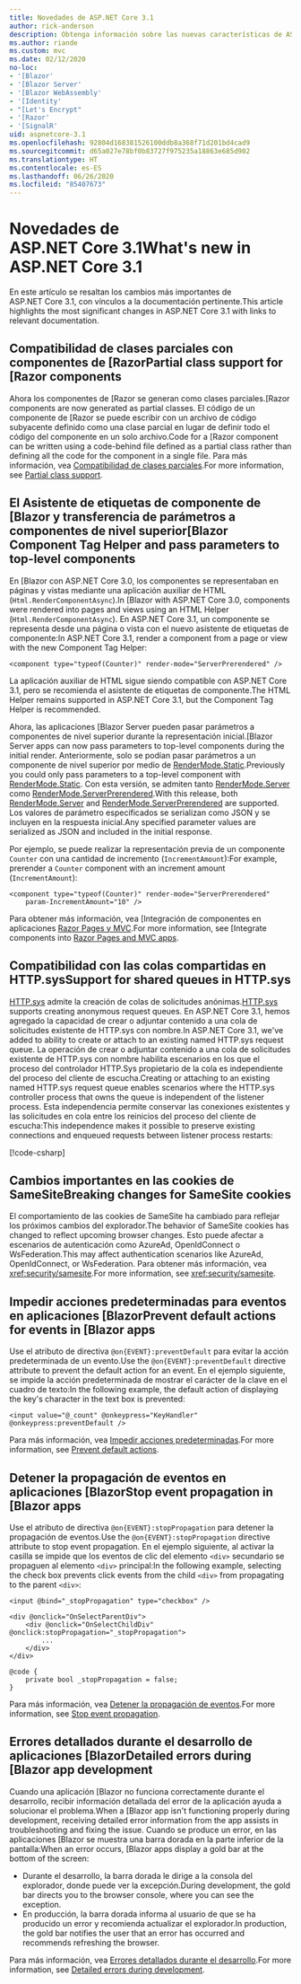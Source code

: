 ```yaml
---
title: Novedades de ASP.NET Core 3.1
author: rick-anderson
description: Obtenga información sobre las nuevas características de ASP.NET Core 3.1.
ms.author: riande
ms.custom: mvc
ms.date: 02/12/2020
no-loc:
- '[Blazor'
- '[Blazor Server'
- '[Blazor WebAssembly'
- '[Identity'
- "[Let's Encrypt"
- '[Razor'
- '[SignalR'
uid: aspnetcore-3.1
ms.openlocfilehash: 92804d168381526100ddb8a368f71d201bd4cad9
ms.sourcegitcommit: d65a027e78bf0b83727f975235a18863e685d902
ms.translationtype: HT
ms.contentlocale: es-ES
ms.lasthandoff: 06/26/2020
ms.locfileid: "85407673"
---
```

# <a name="whats-new-in-aspnet-core-31"></a><span data-ttu-id="2bea6-103">Novedades de ASP.NET Core 3.1</span><span class="sxs-lookup"><span data-stu-id="2bea6-103">What's new in ASP.NET Core 3.1</span></span>

<span data-ttu-id="2bea6-104">En este artículo se resaltan los cambios más importantes de ASP.NET Core 3.1, con vínculos a la documentación pertinente.</span><span class="sxs-lookup"><span data-stu-id="2bea6-104">This article highlights the most significant changes in ASP.NET Core 3.1 with links to relevant documentation.</span></span>

## <a name="partial-class-support-for-razor-components"></a><span data-ttu-id="2bea6-105">Compatibilidad de clases parciales con componentes de [Razor</span><span class="sxs-lookup"><span data-stu-id="2bea6-105">Partial class support for [Razor components</span></span>

<span data-ttu-id="2bea6-106">Ahora los componentes de [Razor se generan como clases parciales.</span><span class="sxs-lookup"><span data-stu-id="2bea6-106">[Razor components are now generated as partial classes.</span></span> <span data-ttu-id="2bea6-107">El código de un componente de [Razor se puede escribir con un archivo de código subyacente definido como una clase parcial en lugar de definir todo el código del componente en un solo archivo.</span><span class="sxs-lookup"><span data-stu-id="2bea6-107">Code for a [Razor component can be written using a code-behind file defined as a partial class rather than defining all the code for the component in a single file.</span></span> <span data-ttu-id="2bea6-108">Para más información, vea [Compatibilidad de clases parciales](xref:blazor/components/index#partial-class-support).</span><span class="sxs-lookup"><span data-stu-id="2bea6-108">For more information, see [Partial class support](xref:blazor/components/index#partial-class-support).</span></span>

## <a name="blazor-component-tag-helper-and-pass-parameters-to-top-level-components"></a><span data-ttu-id="2bea6-109">El Asistente de etiquetas de componente de [Blazor y transferencia de parámetros a componentes de nivel superior</span><span class="sxs-lookup"><span data-stu-id="2bea6-109">[Blazor Component Tag Helper and pass parameters to top-level components</span></span>

<span data-ttu-id="2bea6-110">En [Blazor con ASP.NET Core 3.0, los componentes se representaban en páginas y vistas mediante una aplicación auxiliar de HTML (`Html.RenderComponentAsync`).</span><span class="sxs-lookup"><span data-stu-id="2bea6-110">In [Blazor with ASP.NET Core 3.0, components were rendered into pages and views using an HTML Helper (`Html.RenderComponentAsync`).</span></span> <span data-ttu-id="2bea6-111">En ASP.NET Core 3.1, un componente se representa desde una página o vista con el nuevo asistente de etiquetas de componente:</span><span class="sxs-lookup"><span data-stu-id="2bea6-111">In ASP.NET Core 3.1, render a component from a page or view with the new Component Tag Helper:</span></span>

```cshtml
<component type="typeof(Counter)" render-mode="ServerPrerendered" />
```

<span data-ttu-id="2bea6-112">La aplicación auxiliar de HTML sigue siendo compatible con ASP.NET Core 3.1, pero se recomienda el asistente de etiquetas de componente.</span><span class="sxs-lookup"><span data-stu-id="2bea6-112">The HTML Helper remains supported in ASP.NET Core 3.1, but the Component Tag Helper is recommended.</span></span>

<span data-ttu-id="2bea6-113">Ahora, las aplicaciones [Blazor Server pueden pasar parámetros a componentes de nivel superior durante la representación inicial.</span><span class="sxs-lookup"><span data-stu-id="2bea6-113">[Blazor Server apps can now pass parameters to top-level components during the initial render.</span></span> <span data-ttu-id="2bea6-114">Anteriormente, solo se podían pasar parámetros a un componente de nivel superior por medio de [RenderMode.Static](xref:Microsoft.AspNetCore.Mvc.Rendering.RenderMode.Static).</span><span class="sxs-lookup"><span data-stu-id="2bea6-114">Previously you could only pass parameters to a top-level component with [RenderMode.Static](xref:Microsoft.AspNetCore.Mvc.Rendering.RenderMode.Static).</span></span> <span data-ttu-id="2bea6-115">Con esta versión, se admiten tanto [RenderMode.Server](xref:Microsoft.AspNetCore.Mvc.Rendering.RenderMode.Server) como [RenderMode.ServerPrerendered](xref:Microsoft.AspNetCore.Mvc.Rendering.RenderMode.ServerPrerendered).</span><span class="sxs-lookup"><span data-stu-id="2bea6-115">With this release, both [RenderMode.Server](xref:Microsoft.AspNetCore.Mvc.Rendering.RenderMode.Server) and [RenderMode.ServerPrerendered](xref:Microsoft.AspNetCore.Mvc.Rendering.RenderMode.ServerPrerendered) are supported.</span></span> <span data-ttu-id="2bea6-116">Los valores de parámetro especificados se serializan como JSON y se incluyen en la respuesta inicial.</span><span class="sxs-lookup"><span data-stu-id="2bea6-116">Any specified parameter values are serialized as JSON and included in the initial response.</span></span>

<span data-ttu-id="2bea6-117">Por ejemplo, se puede realizar la representación previa de un componente `Counter` con una cantidad de incremento (`IncrementAmount`):</span><span class="sxs-lookup"><span data-stu-id="2bea6-117">For example, prerender a `Counter` component with an increment amount (`IncrementAmount`):</span></span>

```cshtml
<component type="typeof(Counter)" render-mode="ServerPrerendered" 
    param-IncrementAmount="10" />
```

<span data-ttu-id="2bea6-118">Para obtener más información, vea [Integración de componentes en aplicaciones [Razor Pages y MVC](xref:blazor/components/integrate-components-into-razor-pages-and-mvc-apps).</span><span class="sxs-lookup"><span data-stu-id="2bea6-118">For more information, see [Integrate components into [Razor Pages and MVC apps](xref:blazor/components/integrate-components-into-razor-pages-and-mvc-apps).</span></span>

## <a name="support-for-shared-queues-in-httpsys"></a><span data-ttu-id="2bea6-119">Compatibilidad con las colas compartidas en HTTP.sys</span><span class="sxs-lookup"><span data-stu-id="2bea6-119">Support for shared queues in HTTP.sys</span></span>

<span data-ttu-id="2bea6-120">[HTTP.sys](xref:fundamentals/servers/httpsys) admite la creación de colas de solicitudes anónimas.</span><span class="sxs-lookup"><span data-stu-id="2bea6-120">[HTTP.sys](xref:fundamentals/servers/httpsys) supports creating anonymous request queues.</span></span> <span data-ttu-id="2bea6-121">En ASP.NET Core 3.1, hemos agregado la capacidad de crear o adjuntar contenido a una cola de solicitudes existente de HTTP.sys con nombre.</span><span class="sxs-lookup"><span data-stu-id="2bea6-121">In ASP.NET Core 3.1, we've added to ability to create or attach to an existing named HTTP.sys request queue.</span></span> <span data-ttu-id="2bea6-122">La operación de crear o adjuntar contenido a una cola de solicitudes existente de HTTP.sys con nombre habilita escenarios en los que el proceso del controlador HTTP.Sys propietario de la cola es independiente del proceso del cliente de escucha.</span><span class="sxs-lookup"><span data-stu-id="2bea6-122">Creating or attaching to an existing named HTTP.sys request queue enables scenarios where the HTTP.sys controller process that owns the queue is independent of the listener process.</span></span> <span data-ttu-id="2bea6-123">Esta independencia permite conservar las conexiones existentes y las solicitudes en cola entre los reinicios del proceso del cliente de escucha:</span><span class="sxs-lookup"><span data-stu-id="2bea6-123">This independence makes it possible to preserve existing connections and enqueued requests between listener process restarts:</span></span>

[!code-csharp[](sample/Program.cs?name=snippet)]

## <a name="breaking-changes-for-samesite-cookies"></a><span data-ttu-id="2bea6-124">Cambios importantes en las cookies de SameSite</span><span class="sxs-lookup"><span data-stu-id="2bea6-124">Breaking changes for SameSite cookies</span></span>

<span data-ttu-id="2bea6-125">El comportamiento de las cookies de SameSite ha cambiado para reflejar los próximos cambios del explorador.</span><span class="sxs-lookup"><span data-stu-id="2bea6-125">The behavior of SameSite cookies has changed to reflect upcoming browser changes.</span></span> <span data-ttu-id="2bea6-126">Esto puede afectar a escenarios de autenticación como AzureAd, OpenIdConnect o WsFederation.</span><span class="sxs-lookup"><span data-stu-id="2bea6-126">This may affect authentication scenarios like AzureAd, OpenIdConnect, or WsFederation.</span></span> <span data-ttu-id="2bea6-127">Para obtener más información, vea <xref:security/samesite>.</span><span class="sxs-lookup"><span data-stu-id="2bea6-127">For more information, see <xref:security/samesite>.</span></span>

## <a name="prevent-default-actions-for-events-in-blazor-apps"></a><span data-ttu-id="2bea6-128">Impedir acciones predeterminadas para eventos en aplicaciones [Blazor</span><span class="sxs-lookup"><span data-stu-id="2bea6-128">Prevent default actions for events in [Blazor apps</span></span>

<span data-ttu-id="2bea6-129">Use el atributo de directiva `@on{EVENT}:preventDefault` para evitar la acción predeterminada de un evento.</span><span class="sxs-lookup"><span data-stu-id="2bea6-129">Use the `@on{EVENT}:preventDefault` directive attribute to prevent the default action for an event.</span></span> <span data-ttu-id="2bea6-130">En el ejemplo siguiente, se impide la acción predeterminada de mostrar el carácter de la clave en el cuadro de texto:</span><span class="sxs-lookup"><span data-stu-id="2bea6-130">In the following example, the default action of displaying the key's character in the text box is prevented:</span></span>

```razor
<input value="@_count" @onkeypress="KeyHandler" @onkeypress:preventDefault />
```

<span data-ttu-id="2bea6-131">Para más información, vea [Impedir acciones predeterminadas](xref:blazor/components/event-handling#prevent-default-actions).</span><span class="sxs-lookup"><span data-stu-id="2bea6-131">For more information, see [Prevent default actions](xref:blazor/components/event-handling#prevent-default-actions).</span></span>

## <a name="stop-event-propagation-in-blazor-apps"></a><span data-ttu-id="2bea6-132">Detener la propagación de eventos en aplicaciones [Blazor</span><span class="sxs-lookup"><span data-stu-id="2bea6-132">Stop event propagation in [Blazor apps</span></span>

<span data-ttu-id="2bea6-133">Use el atributo de directiva `@on{EVENT}:stopPropagation` para detener la propagación de eventos.</span><span class="sxs-lookup"><span data-stu-id="2bea6-133">Use the `@on{EVENT}:stopPropagation` directive attribute to stop event propagation.</span></span> <span data-ttu-id="2bea6-134">En el ejemplo siguiente, al activar la casilla se impide que los eventos de clic del elemento `<div>` secundario se propaguen al elemento `<div>` principal:</span><span class="sxs-lookup"><span data-stu-id="2bea6-134">In the following example, selecting the check box prevents click events from the child `<div>` from propagating to the parent `<div>`:</span></span>

```razor
<input @bind="_stopPropagation" type="checkbox" />

<div @onclick="OnSelectParentDiv">
    <div @onclick="OnSelectChildDiv" @onclick:stopPropagation="_stopPropagation">
        ...
    </div>
</div>

@code {
    private bool _stopPropagation = false;
}
```

<span data-ttu-id="2bea6-135">Para más información, vea [Detener la propagación de eventos](xref:blazor/components/event-handling#stop-event-propagation).</span><span class="sxs-lookup"><span data-stu-id="2bea6-135">For more information, see [Stop event propagation](xref:blazor/components/event-handling#stop-event-propagation).</span></span>

## <a name="detailed-errors-during-blazor-app-development"></a><span data-ttu-id="2bea6-136">Errores detallados durante el desarrollo de aplicaciones [Blazor</span><span class="sxs-lookup"><span data-stu-id="2bea6-136">Detailed errors during [Blazor app development</span></span>

<span data-ttu-id="2bea6-137">Cuando una aplicación [Blazor no funciona correctamente durante el desarrollo, recibir información detallada del error de la aplicación ayuda a solucionar el problema.</span><span class="sxs-lookup"><span data-stu-id="2bea6-137">When a [Blazor app isn't functioning properly during development, receiving detailed error information from the app assists in troubleshooting and fixing the issue.</span></span> <span data-ttu-id="2bea6-138">Cuando se produce un error, en las aplicaciones [Blazor se muestra una barra dorada en la parte inferior de la pantalla:</span><span class="sxs-lookup"><span data-stu-id="2bea6-138">When an error occurs, [Blazor apps display a gold bar at the bottom of the screen:</span></span>

* <span data-ttu-id="2bea6-139">Durante el desarrollo, la barra dorada le dirige a la consola del explorador, donde puede ver la excepción.</span><span class="sxs-lookup"><span data-stu-id="2bea6-139">During development, the gold bar directs you to the browser console, where you can see the exception.</span></span>
* <span data-ttu-id="2bea6-140">En producción, la barra dorada informa al usuario de que se ha producido un error y recomienda actualizar el explorador.</span><span class="sxs-lookup"><span data-stu-id="2bea6-140">In production, the gold bar notifies the user that an error has occurred and recommends refreshing the browser.</span></span>

<span data-ttu-id="2bea6-141">Para más información, vea [Errores detallados durante el desarrollo](xref:blazor/fundamentals/handle-errors#detailed-errors-during-development).</span><span class="sxs-lookup"><span data-stu-id="2bea6-141">For more information, see [Detailed errors during development](xref:blazor/fundamentals/handle-errors#detailed-errors-during-development).</span></span>
